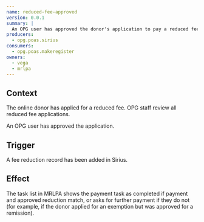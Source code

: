 ```yaml
---
name: reduced-fee-approved
version: 0.0.1
summary: |
  An OPG user has approved the donor's application to pay a reduced fee
producers:
  - opg.poas.sirius
consumers:
  - opg.poas.makeregister
owners:
  - vega
  - mrlpa
---
```


## Context

The online donor has applied for a reduced fee. OPG staff review all reduced fee applications.

An OPG user has approved the application.

## Trigger

A fee reduction record has been added in Sirius.

## Effect

The task list in MRLPA shows the payment task as completed if payment and approved reduction match, or asks for further payment if they do not (for example, if the donor applied for an exemption but was approved for a remission).

<NodeGraph title="Consumer / Producer Diagram" />

<EventExamples />

<Schema />
